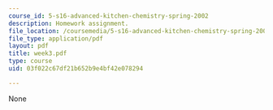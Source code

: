 ```yaml
---
course_id: 5-s16-advanced-kitchen-chemistry-spring-2002
description: Homework assignment.
file_location: /coursemedia/5-s16-advanced-kitchen-chemistry-spring-2002/03f022c67df21b652b9e4bf42e078294_week3.pdf
file_type: application/pdf
layout: pdf
title: week3.pdf
type: course
uid: 03f022c67df21b652b9e4bf42e078294

---
```

None